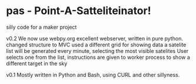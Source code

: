 pas - Point-A-Satteliteinator!
===

silly code for a maker project

v0.2
We now use webpy.org excellent webserver, written in pure python.
changed structure to MVC
used a different grid for showing data
a satelite list will be generated every minute, selecting the most visible satelites
User selects one from the list, instructions are given to worker process to show a different target in the sky

v0.1
Mostly written in Python and Bash, using CURL and other sillyness.

